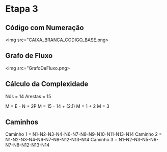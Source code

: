 # Etapa 3

## Código com Numeração
<img src="CAIXA_BRANCA_CODIGO_BASE.png>

## Grafo de Fluxo
<img src="GrafoDeFluxo.png>

## Cálculo da Complexidade
Nós = 14
Arestas = 15

M = E - N + 2P
M = 15 - 14 + (2.1)
M = 1 + 2
M = 3

## Caminhos

Caminho 1 = N1-N2-N3-N4-N6-N7-N8-N9-N10-N11-N13-N14
Caminho 2 = N1-N2-N3-N4-N6-N7-N8-N12-N13-N14
Caminho 3 = N1-N2-N3-N5-N6-N7-N8-N12-N13-N14